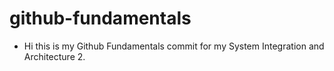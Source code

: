 # github-fundamentals

- Hi this is my Github Fundamentals commit for my System Integration and Architecture 2.
